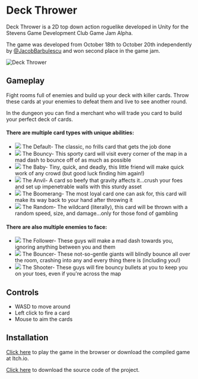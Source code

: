 
# Deck Thrower

Deck Thrower is a 2D top down action roguelike developed in Unity for the Stevens Game Development Club Game Jam Alpha.

The game was developed from October 18th to October 20th independently by [@JacobBarbulescu](https://www.github.com/JacobBarbulescu) and won second place in the game jam.

![Deck Thrower](https://github.com/user-attachments/assets/b99693b6-c566-429e-a426-5dac910fcf21)

## Gameplay

Fight rooms full of enemies and build up your deck with killer cards. Throw these cards at your enemies to defeat them and live to see another round.

In the dungeon you can find a merchant who will trade you card to build your perfect deck of cards.

#### There are multiple card types with unique abilities:
- <img src="https://github.com/user-attachments/assets/900e52da-4cd0-4d53-998b-424cff1c1213"> The Default- The classic, no frills card that gets the job done
- <img src="https://github.com/user-attachments/assets/f702093b-5a0e-4e45-b37a-4c4e6826bcc4"> The Bouncy- This sporty card will visit every corner of the map in a mad dash to bounce off of as much as possible
- <img src="https://github.com/user-attachments/assets/08de2c95-c5e2-4971-9728-8692d85f330d"> The Baby- Tiny, quick, and deadly, this little friend will make quick work of any crowd (but good luck finding him again!)
- <img src="[https://github.com/user-attachments/Assets/Sprites/Cards/Big Card.png](https://github.com/Frederik305/Deck-Thrower/blob/main/Assets/Sprites/Cards/Big%20Card.png)"> The Anvil- A card so beefy that gravity affects it...crush your foes and set up impenetrable walls with this sturdy asset
- <img src="https://github.com/user-attachments/assets/d3f76ba8-8ef3-4d1a-b96c-b296d5a529d3"> The Boomerang- The most loyal card one can ask for, this card will make its way back to your hand after throwing it
- <img src="https://github.com/user-attachments/assets/d964fd22-0e22-4f8a-9353-e1d886c290f5"> The Random- The wildcard (literally), this card will be thrown with a random speed, size, and damage...only for those fond of gambling

#### There are also multiple enemies to face:
- <img src="https://github.com/user-attachments/assets/1db59499-abe2-43ca-ba27-94a119d46ce3"> The Follower- These guys will make a mad dash towards you, ignoring anything between you and them
- <img src="https://github.com/user-attachments/assets/56ae83af-1189-425a-a8ee-645eb0205258"> The Bouncer- These not-so-gentle giants will blindly bounce all over the room, crashing into any and every thing there is (including you!)
- <img src="https://github.com/user-attachments/assets/1dca57d6-8035-4a37-a6cd-731a723489e2"> The Shooter- These guys will fire bouncy bullets at you to keep you on your toes, even if you're across the map


## Controls

- WASD to move around
- Left click to fire a card
- Mouse to aim the cards
## Installation

[Click here](https://gamerhtml.itch.io/deck-thrower) to play the game in the browser or download the compiled game at Itch.io.

[Click here](https://downgit.github.io/#/home?url=https://github.com/JacobBarbulescu/Deck-Thrower) to download the source code of the project.
